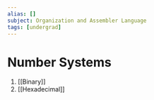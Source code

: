 ```yaml
---
alias: []
subject: Organization and Assembler Language
tags: [undergrad]
---
```

# Number Systems

1. [[Binary]]
2. [[Hexadecimal]]
